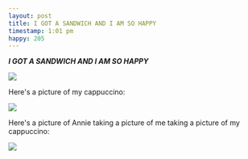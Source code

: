 ```yaml
---
layout: post
title: I GOT A SANDWICH AND I AM SO HAPPY
timestamp: 1:01 pm
happy: 205
---
```


***I GOT A SANDWICH AND I AM SO HAPPY***

![](http://blog.jordan.matelsky.com/photo-journal/images/IMG_0114.JPG)

Here's a picture of my cappuccino:

![](http://blog.jordan.matelsky.com/photo-journal/images/IMG_0113.JPG)

Here's a picture of Annie taking a picture of me taking a picture of my cappuccino:

![](http://blog.jordan.matelsky.com/photo-journal/images/IMG_0111.JPG)
